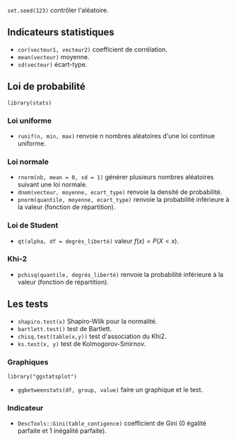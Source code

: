 `set.seed(123)` contrôler l'aléatoire.

## Indicateurs statistiques 

* `cor(vecteur1, vecteur2)` coefficient de corrélation.
* `mean(vecteur)` moyenne.
* `sd(vecteur)` écart-type.
## Loi de probabilité

`library(stats)`

### Loi uniforme

* `runif(n, min, max)` renvoie n nombres aléatoires d'une loi continue uniforme.

### Loi normale

* `rnorm(nb, mean = 0, sd = 1)` générer plusieurs nombres aléatoires suivant une loi normale.
* `dnom(vecteur, moyenne, ecart_type)`  renvoie la densité de probabilité.
* `pnorm(quantile, moyenne, ecart_type)` renvoie la probabilité inférieure à la valeur (fonction de répartition).
### Loi de Student

* `qt(alpha, df = degrès_liberté)` valeur $f(x) = P(X \lt x)$.
### Khi-2

* `pchisq(quantile, degrés_liberté)` renvoie la probabilité inférieure à la valeur (fonction de répartition).
## Les tests

* `shapiro.test(x)` Shapiro-Wilk pour la normalité.
* `bartlett.test()` test de Bartlett.
* `chisq.test(table(x,y))` test d'association du Khi2.
* `ks.test(x, y)` test de Kolmogorov-Smirnov.
### Graphiques
`library("ggstatsplot")`
* `ggbetweenstats(df, group, value)` faire un graphique et le test.

### Indicateur
*  `DescTools::Gini(table_contigence)` coefficient de Gini (0 égalité parfaite et 1 inégalité parfaite).

